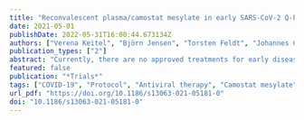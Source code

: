 ```yaml
---
title: "Reconvalescent plasma/camostat mesylate in early SARS-CoV-2 Q-PCR positive high-risk individuals (RES-Q-HR): a structured summary of a study protocol for a randomized controlled trial"
date: 2021-05-01
publishDate: 2022-05-31T16:00:44.673134Z
authors: ["Verena Keitel", "Björn Jensen", "Torsten Feldt", "Johannes C. Fischer", "Johannes G. Bode", "Christiane Matuschek", "Edwin Bölke", "Wilfried Budach", "Christian Plettenberg", "Kathrin Scheckenbach", "Detlef Kindgen-Milles", "Jörg Timm", "Lisa Müller", "Henrike Kolbe", "Andreas Stöhr", "Christian Calles", "Andreas Hippe", "Pablo Verde", "Christoph D. Spinner", "Jochen Schneider", "Timo Wolf", "Winfried V. Kern", "Jacob Nattermann", "Alexander Zoufaly", "Christian Ohmann", "Tom Luedde", "Simon Labuhn", "Noemi Freise", "Alexander Killer", "Caroline Klindt", "Carola Dröge", "Anselm Kunstein", "David Schoeler", "Sandra Jost", "Erik Lehnert", "Stefanie Ackerstaff", "Timo Brandenburger", "Christina Westhoff", "Christine Fritsch", "Stephanie Laer", "Andrea Icks", "RES-Q-HR Trial Team"]
publication_types: ["2"]
abstract: "Currently, there are no approved treatments for early disease stages of COVID-19 and few strategies to prevent disease progression after infection with SARS-CoV-2. The objective of this study is to evaluate the safety and efficacy of convalescent plasma (CP) or camostat mesylate administered within 72 h of diagnosis of SARS-CoV-2 infection in adult individuals with pre-existing risk factors at higher risk of getting seriously ill with COVID-19. Camostat mesylate acts as an inhibitor of the host cell serine protease TMPRSS2 and prevents the virus from entering the cell. CP represents another antiviral strategy in terms of passive immunization. The working hypothesis to be tested in the RES-Q-HR study is that the early use of CP or camostat mesylate reduces the likelihood of disease progression to (modified) WHO stages 4b-8 in SARS-CoV-2-positive adult patients at high risk of moderate or severe COVID-19 progression."
featured: false
publication: "*Trials*"
tags: ["COVID-19", "Protocol", "Antiviral therapy", "Camostat mesylate", "Convalescent plasma", "Early phase of SARS-CoV-2 infection", "Randomized controlled trial"]
url_pdf: "https://doi.org/10.1186/s13063-021-05181-0"
doi: "10.1186/s13063-021-05181-0"
---
```


